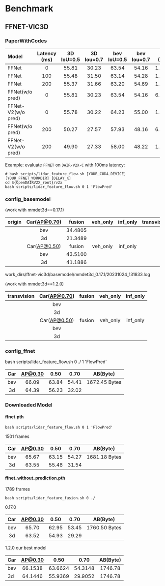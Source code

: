 # Benchmark

## FFNET-VIC3D

### PaperWithCodes

| Model              | Latency (ms) | 3D IoU=0.5 | 3D Iou=0.7 | bev IoU=0.5 | bev Iou=0.7 | AB (Byte) |
| :----------------- | :----------: | :--------: | :--------: | :---------: | :---------: | :-------: |
| FFNet              |      0       |   55.81    |   30.23    |    63.54    |    54.16    |  1.2×105  |
| FFNet              |     100      |   55.48    |   31.50    |    63.14    |    54.28    |  1.2×105  |
| FFNet              |     200      |   55.37    |   31.66    |    63.20    |    54.69    |  1.2×105  |
| FFNet(w/o pred)    |      0       |   55.81    |   30.23    |    63.54    |    54.16    |  6.2×104  |
| FFNet-V2(w/o pred) |      0       |   55.78    |   30.22    |    64.23    |    55.00    |  1.2×105  |
| FFNet(w/o pred)    |     200      |   50.27    |   27.57    |    57.93    |    48.16    |  6.2×104  |
| FFNet-V2(w/o pred) |     200      |   49.90    |   27.33    |    58.00    |    48.22    |  1.2×105  |

Example: evaluate `FFNET` on `DAIR-V2X-C` with 100ms latency:

```shell
# bash scripts/lidar_feature_flow.sh [YOUR_CUDA_DEVICE] [YOUR_FFNET_WORKDIR] [DELAY_K]
cd ${OpenDAIRV2X_root}/v2x
bash scripts/lidar_feature_flow.sh 0 1 'FlowPred'
```

### config_basemodel

(work with mmdet3d==0.17.1)

| origin | Car(AP@0.70) | fusion  | veh_only | inf_only | transvision | Car(AP@0.70) |  fusion(ms/s)   | veh_only | inf_only |
| :----: | :----------: | :-----: | :------: | :------: | :---------: | :----------: | :-------------: | :------: | :------: |
|        |     bev      | 34.4805 |          |          |             |     bev      | 40.5926/34.1077 | 32.9987  |  1.2987  |
|        |      3d      | 21.3489 |          |          |             |      3d      | 22.0547/22.4537 | 21.1024  |  1.2987  |
|        | Car(AP@0.50) | fusion  | veh_only | inf_only |             | Car(AP@0.50) |     fusion      | veh_only | inf_only |
|        |     bev      | 43.5100 |          |          |             |     bev      | 43.5164/42.5577 | 35.0143  |  6.5574  |
|        |      3d      | 41.1886 |          |          |             |      3d      | 40.8895/34.3691 | 33.9840  |  4.5455  |

work_dirs/ffnet-vic3d/basemodel/mmdet3d_0.17.1/20231024_131833.log

(work with mmdet3d==1.2.0)

| transvision | Car(AP@0.70) | fusion | veh_only | inf_only |
| :---------: | :----------: | :----: | :------: | :------: |
|             |     bev      |        |          |          |
|             |      3d      |        |          |          |
|             | Car(AP@0.50) | fusion | veh_only | inf_only |
|             |     bev      |        |          |          |
|             |      3d      |        |          |          |

### config_ffnet

bash scripts/lidar_feature_flow.sh 0 ./ 1 'FlowPred'

| Car | AP@0.30 | 0.50  | 0.70  |   AB(Byte)    |
| :-: | :-----: | :---: | :---: | :-----------: |
| bev |  66.09  | 63.84 | 54.41 | 1672.45 Bytes |
| 3d  |  64.39  | 56.23 | 32.02 |               |

### Downloaded Model

#### ffnet.pth

```shell
bash scripts/lidar_feature_flow.sh 0 1 'FlowPred'
```

1501 frames

| Car | AP@0.30 | 0.50  | 0.70  |   AB(Byte)    |
| :-: | :-----: | :---: | :---: | :-----------: |
| bev |  65.67  | 63.15 | 54.27 | 1681.18 Bytes |
| 3d  |  63.55  | 55.48 | 31.54 |               |

#### ffnet_without_prediction.pth

1789 frames

```shell
bash scripts/lidar_feature_fusion.sh 0 ./
```

0.17.0

| Car | AP@0.30 | 0.50  | 0.70  |   AB(Byte)    |
| :-: | :-----: | :---: | :---: | :-----------: |
| bev |  65.70  | 62.95 | 53.45 | 1760.50 Bytes |
| 3d  |  63.52  | 54.93 | 29.29 |               |

1.2.0 our best model

| Car | AP@0.30 |  0.50   |  0.70   | AB(Byte) |
| :-- | :-----: | :-----: | :-----: | :------: |
| bev | 66.1538 | 63.6624 | 54.3148 | 1746.78  |
| 3d  | 64.1446 | 55.9369 | 29.9052 | 1746.78  |
